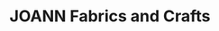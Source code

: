 ---
title: "JOANN Fabrics and Crafts"
url: /buckhorn-plaza/joann-fabrics-and-crafts/
shop: craft
---